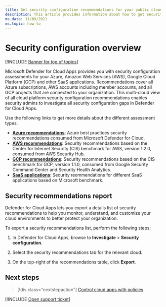 ```yaml
---
title: Get security configuration recommendations for your public cloud platforms
description: This article provides information about how to get security configuration recommendations in Defender for Cloud Apps for your organization's public cloud platforms.
ms.date: 11/09/2021
ms.topic: how-to
---
```

# Security configuration overview

[!INCLUDE [Banner for top of topics](includes/banner.md)]

Microsoft Defender for Cloud Apps provides you with security configuration assessments for your Azure, Amazon Web Services (AWS), Google Cloud Platform (GCP) and other SaaS applications. Recommendations cover all Azure subscriptions, AWS accounts including member accounts, and all GCP projects that are connected to your organization. This multi-cloud view of all cloud platform security configuration recommendations enables security admins to investigate all security configuration gaps in Defender for Cloud Apps.

Use the following links to get more details about the different assessment types.

- **[Azure recommendations](security-config-azure.md)**: Azure best practices security recommendations consumed from Microsoft Defender for Cloud.
- **[AWS recommendations](security-config-aws.md)**: Security recommendations based on the Center for Internet Security (CIS) benchmark for AWS, version 1.2.0, consumed from AWS Security Hub.
- **[GCP recommendations](security-config-gcp.md)**: Security recommendations based on the CIS benchmark for GCP, version 1.1.0, consumed from Google Security Command Center and Security Health Analytics.
- **[SaaS applications](security-saas.md)**: Security reommendations for different SaaS applications based on Microsoft benchmark.

## Security recommendations report

Defender for Cloud Apps lets you export a details list of security recommendations to help you monitor, understand, and customize your cloud environments to better protect your organization.

To export a security recommendations list, perform the following steps:

1. In Defender for Cloud Apps, browse to **Investigate** > **Security configuration**.

1. Select the security recommendations tab for the relevant cloud.
1. On the top-right of the recommendations table, click **Export**.

## Next steps

> [!div class="nextstepaction"]
> [Control cloud apps with policies](control-cloud-apps-with-policies.md)

[!INCLUDE [Open support ticket](includes/support.md)]
